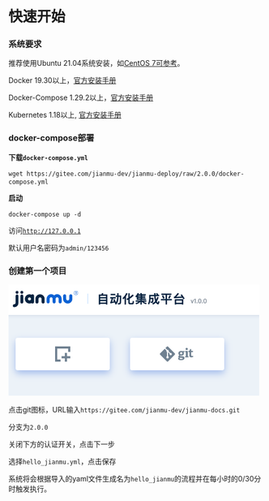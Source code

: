 # 快速开始

### 系统要求

推荐使用Ubuntu 21.04系统安装，如[CentOS 7可参考](https://docs.jianmu.dev/guide/centos-install.html)。

Docker 19.30以上，[官方安装手册](https://docs.docker.com/get-started/#download-and-install-docker)

Docker-Compose 1.29.2以上，[官方安装手册](https://docs.docker.com/compose/install/#install-compose)

Kubernetes 1.18以上, [官方安装手册](https://kubernetes.io/docs/tasks/tools/)

### docker-compose部署

**下载`docker-compose.yml`**

```
wget https://gitee.com/jianmu-dev/jianmu-deploy/raw/2.0.0/docker-compose.yml
```

**启动**

```
docker-compose up -d
```

访问[`http://127.0.0.1`](http://127.0.0.1)

默认用户名密码为`admin/123456`

### 创建第一个项目

![create_porject](./images/create_project.png)

点击git图标，URL输入`https://gitee.com/jianmu-dev/jianmu-docs.git`

分支为`2.0.0`

关闭下方的认证开关，点击下一步

选择`hello_jianmu.yml`，点击保存

系统将会根据导入的yaml文件生成名为`hello_jianmu`的流程并在每小时的0/30分时触发执行。

